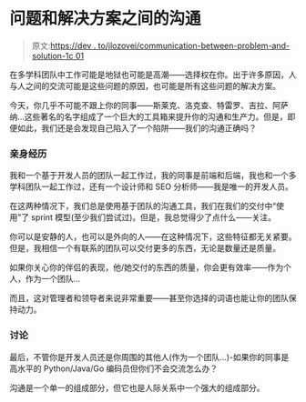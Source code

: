# 问题和解决方案之间的沟通

> 原文:[https://dev . to/jlozovei/communication-between-problem-and-solution-1c 01](https://dev.to/jlozovei/communication-between-problem-and-solution-1c01)

在多学科团队中工作可能是地狱也可能是高潮——选择权在你。出于许多原因，人与人之间的交流可能是这些问题的原因，也可能是所有这些问题的解决方案。

今天，你几乎不可能不跟上你的同事——斯莱克、洛克查、特雷罗、吉拉、阿萨纳...这些著名的名字组成了一个巨大的工具箱来提升你的沟通和生产力。但是，即便如此，我们还是会发现自己陷入了一个陷阱——我们的沟通正确吗？

### [](#personal-experience)亲身经历

我和一个基于开发人员的团队一起工作过，我的同事是前端和后端，我也和一个多学科团队一起工作过，还有一个设计师和 SEO 分析师——我是唯一的开发人员。

在这两种情况下，我们总是使用基于团队的沟通工具，我们在我们的交付中“使用”了 sprint 模型(至少我们尝试过)。但是，我总觉得少了点什么——关注。

你可以是安静的人，也可以是外向的人——在这种情况下，这些特征都无关紧要。但是，我相信一个有联系的团队可以交付更多的东西，无论是数量还是质量。

如果你关心你的伴侣的表现，他/她交付的东西的质量，你会更有效率——作为个人，作为一个团队...

而且，这对管理者和领导者来说非常重要——甚至你选择的词语也能让你的团队保持动力。

### [](#discussion)讨论

最后，不管你是开发人员还是你周围的其他人(作为一个团队...)-如果你的同事是高水平的 Python/Java/Go 编码员但你们不会交流怎么办？

沟通是一个单一的组成部分，但它也是人际关系中一个强大的组成部分。